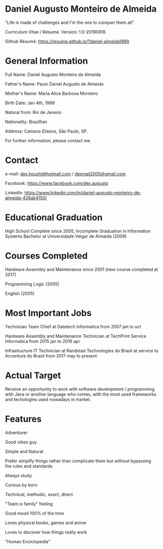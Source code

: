 # Daniel Augusto Monteiro de Almeida

"Life is made of challenges and I'm the one to conquer them all".

Curriculum Vitae / Résumé. Version: 1.0-20190816

Github Résumé: https://resume.github.io/?daniel-almeida1989


# General Information

Full Name: Daniel Augusto Monteiro de Almeida

Father's Name: Paulo Daniel Augusto de Almeida

Mother's Name: Maria Alice Barbosa Monteiro

Birth Date: Jan 4th, 1989

Natural from: Rio de Janeiro

Nationality: Brazillian


Address: Campos Elíseos, São Paulo, SP.

For further information, please contact me.


# Contact

e-mail: dex.houshi@hotmail.com / dexmail2005@gmail.com

Facebook: https://www.facebook.com/dex.augusto

LinkedIn: https://www.linkedin.com/in/daniel-augusto-monteiro-de-almeida-426ab4150/


# Educational Graduation

High School Complete since 2005, Incomplete Graduation in Information Systems Bachelor at Universidade Veigar de Almeida (2009)


# Courses Completed

Hardware Assembly and Maintenance since 2001 (new course completed at 2017)

Programming Logic (2005)

English (2005)


# Most Important Jobs

Technician Team Chief at Datatech Informatica from 2007 jan to oct

Hardware Assembly and Maintenance Technician at TechPrint Service Informatica from 2015 jan to 2016 apr

Infrastructure IT Technician at Randstad Technologies do Brasil at service to Accenture do Brasil from 2017 may to present


# Actual Target

Receive an opportunity to work with software development / programming with Java or another language who comes, with the most
used frameworks and techologies used nowadays in market.


# Features

Adventurer

Good vibes guy

Simple and Natural

Prefer simplify things rather than complicate them but without bypassing the rules and standards

Always study

Curious by born

Technical, methodic, exact, direct

"Team is family" feeling

Good mood 100% of the time

Loves physical books, games and anime

Loves to discover how things really work

"Human Enciclopedia"
